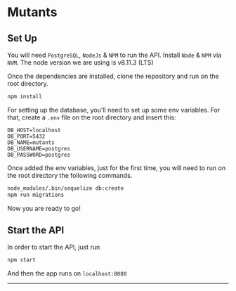 # Mutants

## Set Up
You will need `PostgreSQL`, `NodeJs` & `NPM` to run the API. Install `Node` & `NPM` via `NVM`. The node version we are using is v8.11.3 (LTS)

Once the dependencies are installed, clone the repository and run on the root directory.
```bash
npm install
```

For setting up the database, you'll need to set up some env variables. For that, create a `.env` file on the root directory and insert this:

```
DB_HOST=localhost
DB_PORT=5432
DB_NAME=mutants
DB_USERNAME=postgres
DB_PASSWORD=postgres
```

Once added the env variables, just for the first time, you will need to run on the root directory the following commands.

```bash
node_modules/.bin/sequelize db:create
npm run migrations
```

Now you are ready to go!

## Start the API

In order to start the API, just run 

```bash
npm start
```

And then the app runs on `localhost:8080`

--------------------------------------------------------------------------------
